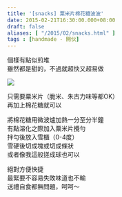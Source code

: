 ```yaml
---
title: '[snacks] 粟米片棉花糖波波'
date: 2015-02-21T16:30:00.000+08:00
draft: false
aliases: [ "/2015/02/snacks.html" ]
tags : [handmade - 開伙]
---
```


個樣有點似煎堆  
雖然都是甜的，不過就超快又超易做  

![](/images/marshmallowcorn.jpg)

只需要粟米片（脆米、朱古力味等都OK）  
再加上棉花糖就可以  
  
將棉花糖用微波爐加熱一分至分半鐘  
有點溶化之際加入粟米片攪勻  
拌勻後放入雪櫃（0-4度）  
雪硬後切成塊或切成條狀  
或者像我這般搓成球也可以  
  
絕對方便快捷  
最緊要不容易失敗味道也不輸  
送禮自食都無問題，呵呵～

